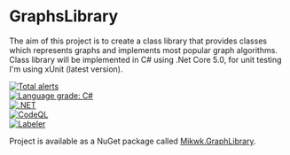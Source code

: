 # GraphsLibrary
The aim of this project is to create a class library that provides classes which represents graphs and implements most popular graph algorithms.
Class library will be implemented in C# using .Net Core 5.0, for unit testing I'm using xUnit (latest version).  
  
[![Total alerts](https://img.shields.io/lgtm/alerts/g/WojcikMikolaj/GraphsLibrary.svg?logo=lgtm&logoWidth=18)](https://lgtm.com/projects/g/WojcikMikolaj/GraphsLibrary/alerts/)  
[![Language grade: C#](https://img.shields.io/lgtm/grade/csharp/g/WojcikMikolaj/GraphsLibrary.svg?logo=lgtm&logoWidth=18)](https://lgtm.com/projects/g/WojcikMikolaj/GraphsLibrary/context:csharp)  
[![.NET](https://github.com/WojcikMikolaj/GraphsLibrary/actions/workflows/dotnet.yml/badge.svg)](https://github.com/WojcikMikolaj/GraphsLibrary/actions/workflows/dotnet.yml)  
[![CodeQL](https://github.com/WojcikMikolaj/GraphsLibrary/actions/workflows/codeql-analysis.yml/badge.svg)](https://github.com/WojcikMikolaj/GraphsLibrary/actions/workflows/codeql-analysis.yml)  
[![Labeler](https://github.com/WojcikMikolaj/GraphsLibrary/actions/workflows/label.yml/badge.svg)](https://github.com/WojcikMikolaj/GraphsLibrary/actions/workflows/label.yml)

Project is available as a NuGet package called [Mikwk.GraphLibrary](https://www.nuget.org/packages/Mikwk.GraphLibrary/).
